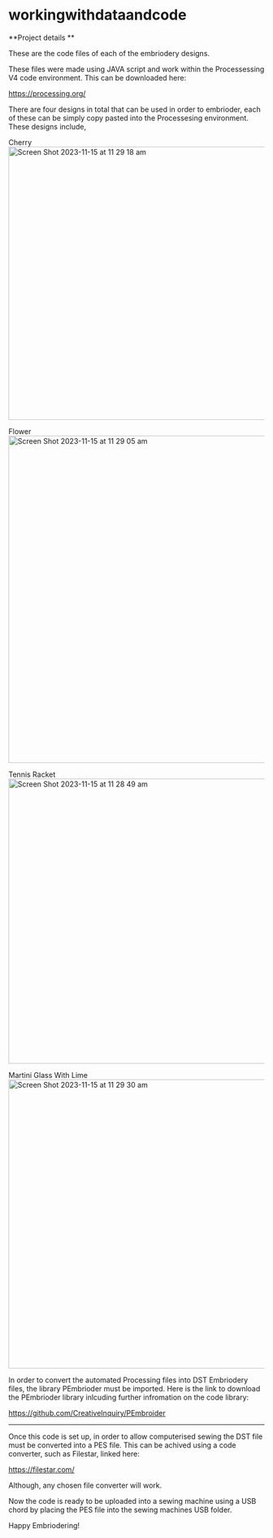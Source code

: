 # workingwithdataandcode

**Project details
**

These are the code files of each of the embriodery designs. 

These files were made using JAVA script and work within the Processessing V4 code environment. This can be downloaded here:

https://processing.org/

There are four designs in total that can be used in order to embrioder, each of these can be simply copy pasted into the Processesing environment. These designs include, 

Cherry
<img width="537" alt="Screen Shot 2023-11-15 at 11 29 18 am" src="https://github.com/chloe106/workingwithdataandcode/assets/143476961/282cefde-2328-4846-a94c-6d3dffa8a889">

Flower
<img width="643" alt="Screen Shot 2023-11-15 at 11 29 05 am" src="https://github.com/chloe106/workingwithdataandcode/assets/143476961/6bc486e7-e304-44e0-b19f-d5df0abcd1ab">

Tennis Racket
<img width="560" alt="Screen Shot 2023-11-15 at 11 28 49 am" src="https://github.com/chloe106/workingwithdataandcode/assets/143476961/a32f8186-5ff6-4c6b-a0d7-af5decc673e8">

Martini Glass With Lime
<img width="568" alt="Screen Shot 2023-11-15 at 11 29 30 am" src="https://github.com/chloe106/workingwithdataandcode/assets/143476961/ce9f6a38-5dab-4857-9aeb-d10551a65627">

In order to convert the automated Processing files into DST Embriodery files, the library PEmbrioder must be imported. Here is the link to download the PEmbrioder library inlcuding further infromation on the code library: 

 https://github.com/CreativeInquiry/PEmbroider

****************

Once this code is set up, in order to allow computerised sewing the DST file must be converted into a PES file. This can be achived using a code converter, such as Filestar, linked here:

https://filestar.com/

Although, any chosen file converter will work. 

Now the code is ready to be uploaded into a sewing machine using a USB chord by placing the PES file into the sewing machines USB folder. 

Happy Embriodering!
 

